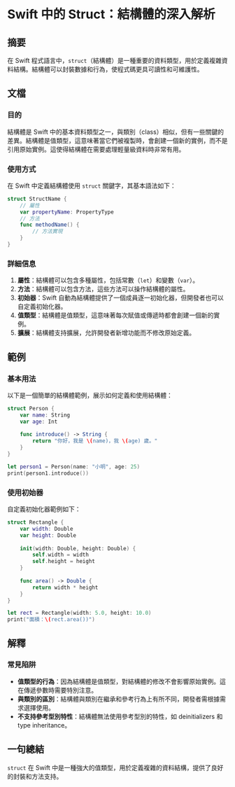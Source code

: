<!--
Meta Description: # Swift 中的 Struct：結構體的深入解析 ## 摘要 在 Swift 程式語言中，`struct`（結構體）是一種重要的資料類型，用於定義複雜資料結構。結構體可以封裝數據和行為，使程式碼更具可讀性和可維護性。 ## 文檔 ### 目的 結構體是 Swift 中的基本資料類型之一，與類別（...
Meta Keywords: swift, struct, var, width, height
-->

# Swift 中的 Struct：結構體的深入解析

## 摘要
在 Swift 程式語言中，`struct`（結構體）是一種重要的資料類型，用於定義複雜資料結構。結構體可以封裝數據和行為，使程式碼更具可讀性和可維護性。

## 文檔
### 目的
結構體是 Swift 中的基本資料類型之一，與類別（class）相似，但有一些關鍵的差異。結構體是值類型，這意味著當它們被複製時，會創建一個新的實例，而不是引用原始實例。這使得結構體在需要處理輕量級資料時非常有用。

### 使用方式
在 Swift 中定義結構體使用 `struct` 關鍵字，其基本語法如下：

```swift
struct StructName {
    // 屬性
    var propertyName: PropertyType
    // 方法
    func methodName() {
        // 方法實現
    }
}
```

### 詳細信息
1. **屬性**：結構體可以包含多種屬性，包括常數（`let`）和變數（`var`）。
2. **方法**：結構體可以包含方法，這些方法可以操作結構體的屬性。
3. **初始器**：Swift 自動為結構體提供了一個成員逐一初始化器，但開發者也可以自定義初始化器。
4. **值類型**：結構體是值類型，這意味著每次賦值或傳遞時都會創建一個新的實例。
5. **擴展**：結構體支持擴展，允許開發者新增功能而不修改原始定義。

## 範例
### 基本用法
以下是一個簡單的結構體範例，展示如何定義和使用結構體：

```swift
struct Person {
    var name: String
    var age: Int
    
    func introduce() -> String {
        return "你好，我是 \(name)，我 \(age) 歲。"
    }
}

let person1 = Person(name: "小明", age: 25)
print(person1.introduce())
```

### 使用初始器
自定義初始化器範例如下：

```swift
struct Rectangle {
    var width: Double
    var height: Double
    
    init(width: Double, height: Double) {
        self.width = width
        self.height = height
    }
    
    func area() -> Double {
        return width * height
    }
}

let rect = Rectangle(width: 5.0, height: 10.0)
print("面積：\(rect.area())")
```

## 解釋
### 常見陷阱
- **值類型的行為**：因為結構體是值類型，對結構體的修改不會影響原始實例。這在傳遞參數時需要特別注意。
- **與類別的區別**：結構體與類別在繼承和參考行為上有所不同，開發者需根據需求選擇使用。
- **不支持參考型別特性**：結構體無法使用參考型別的特性，如 deinitializers 和 type inheritance。

## 一句總結
`struct` 在 Swift 中是一種強大的值類型，用於定義複雜的資料結構，提供了良好的封裝和方法支持。